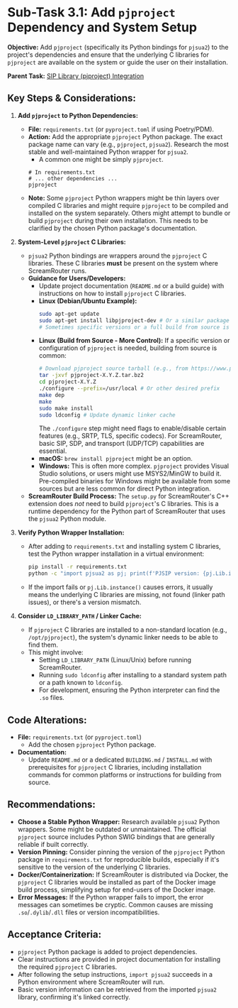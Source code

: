 # Sub-Task 3.1: Add `pjproject` Dependency and System Setup

**Objective:** Add `pjproject` (specifically its Python bindings for `pjsua2`) to the project's dependencies and ensure that the underlying C libraries for `pjproject` are available on the system or guide the user on their installation.

**Parent Task:** [SIP Library (pjproject) Integration](../task_03_sip_library_integration.md)

## Key Steps & Considerations:

1.  **Add `pjproject` to Python Dependencies:**
    *   **File:** `requirements.txt` (or `pyproject.toml` if using Poetry/PDM).
    *   **Action:** Add the appropriate `pjproject` Python package. The exact package name can vary (e.g., `pjproject`, `pjsua2`). Research the most stable and well-maintained Python wrapper for `pjsua2`.
        *   A common one might be simply `pjproject`.
        ```
        # In requirements.txt
        # ... other dependencies ...
        pjproject
        ```
    *   **Note:** Some `pjproject` Python wrappers might be thin layers over compiled C libraries and might require `pjproject` to be compiled and installed on the system separately. Others might attempt to bundle or build `pjproject` during their own installation. This needs to be clarified by the chosen Python package's documentation.

2.  **System-Level `pjproject` C Libraries:**
    *   `pjsua2` Python bindings are wrappers around the `pjproject` C libraries. These C libraries **must** be present on the system where ScreamRouter runs.
    *   **Guidance for Users/Developers:**
        *   Update project documentation (`README.md` or a build guide) with instructions on how to install `pjproject` C libraries.
        *   **Linux (Debian/Ubuntu Example):**
            ```bash
            sudo apt-get update
            sudo apt-get install libpjproject-dev # Or a similar package providing pjproject development files
            # Sometimes specific versions or a full build from source is needed for stability/features.
            ```
        *   **Linux (Build from Source - More Control):**
            If a specific version or configuration of `pjproject` is needed, building from source is common:
            ```bash
            # Download pjproject source tarball (e.g., from https://www.pjsip.org)
            tar -jxvf pjproject-X.Y.Z.tar.bz2
            cd pjproject-X.Y.Z
            ./configure --prefix=/usr/local # Or other desired prefix
            make dep
            make
            sudo make install
            sudo ldconfig # Update dynamic linker cache
            ```
            The `./configure` step might need flags to enable/disable certain features (e.g., SRTP, TLS, specific codecs). For ScreamRouter, basic SIP, SDP, and transport (UDP/TCP) capabilities are essential.
        *   **macOS:** `brew install pjproject` might be an option.
        *   **Windows:** This is often more complex. `pjproject` provides Visual Studio solutions, or users might use MSYS2/MinGW to build it. Pre-compiled binaries for Windows might be available from some sources but are less common for direct Python integration.
    *   **ScreamRouter Build Process:** The `setup.py` for ScreamRouter's C++ extension does *not* need to build `pjproject`'s C libraries. This is a runtime dependency for the Python part of ScreamRouter that uses the `pjsua2` Python module.

3.  **Verify Python Wrapper Installation:**
    *   After adding to `requirements.txt` and installing system C libraries, test the Python wrapper installation in a virtual environment:
        ```bash
        pip install -r requirements.txt
        python -c "import pjsua2 as pj; print(f'PJSIP version: {pj.Lib.instance().version().full}')"
        ```
    *   If the import fails or `pj.Lib.instance()` causes errors, it usually means the underlying C libraries are missing, not found (linker path issues), or there's a version mismatch.

4.  **Consider `LD_LIBRARY_PATH` / Linker Cache:**
    *   If `pjproject` C libraries are installed to a non-standard location (e.g., `/opt/pjproject`), the system's dynamic linker needs to be able to find them.
    *   This might involve:
        *   Setting `LD_LIBRARY_PATH` (Linux/Unix) before running ScreamRouter.
        *   Running `sudo ldconfig` after installing to a standard system path or a path known to `ldconfig`.
        *   For development, ensuring the Python interpreter can find the `.so` files.

## Code Alterations:

*   **File:** `requirements.txt` (or `pyproject.toml`)
    *   Add the chosen `pjproject` Python package.
*   **Documentation:**
    *   Update `README.md` or a dedicated `BUILDING.md` / `INSTALL.md` with prerequisites for `pjproject` C libraries, including installation commands for common platforms or instructions for building from source.

## Recommendations:

*   **Choose a Stable Python Wrapper:** Research available `pjsua2` Python wrappers. Some might be outdated or unmaintained. The official `pjproject` source includes Python SWIG bindings that are generally reliable if built correctly.
*   **Version Pinning:** Consider pinning the version of the `pjproject` Python package in `requirements.txt` for reproducible builds, especially if it's sensitive to the version of the underlying C libraries.
*   **Docker/Containerization:** If ScreamRouter is distributed via Docker, the `pjproject` C libraries would be installed as part of the Docker image build process, simplifying setup for end-users of the Docker image.
*   **Error Messages:** If the Python wrapper fails to import, the error messages can sometimes be cryptic. Common causes are missing `.so`/`.dylib`/`.dll` files or version incompatibilities.

## Acceptance Criteria:

*   `pjproject` Python package is added to project dependencies.
*   Clear instructions are provided in project documentation for installing the required `pjproject` C libraries.
*   After following the setup instructions, `import pjsua2` succeeds in a Python environment where ScreamRouter will run.
*   Basic version information can be retrieved from the imported `pjsua2` library, confirming it's linked correctly.
